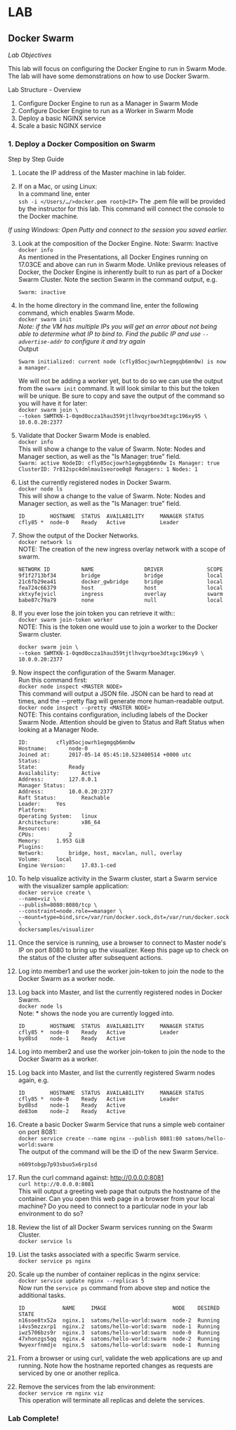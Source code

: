 # LAB
## Docker Swarm
*Lab Objectives* 

This lab will focus on configuring the Docker Engine to run in Swarm Mode. The lab will have some demonstrations on how to use Docker Swarm.   

Lab Structure - Overview
1.	Configure Docker Engine to run as a Manager in Swarm Mode
2.	Configure Docker Engine to run as a Worker in Swarm Mode
3.	Deploy a basic NGINX service
4.	Scale a basic NGINX service
 

### 1. Deploy a Docker Composition on Swarm
Step by Step Guide
1.	Locate the IP address of the Master machine in lab folder.

2.	If on a Mac, or using Linux:  
In a command line, enter  
`ssh -i </Users/…/>docker.pem root@<IP>`
The .pem file will be provided by the instructor for this lab. This command will connect the console to the Docker machine.  

*If using Windows: Open Putty and connect to the session you saved earlier.*
 

3.	Look at the composition of the Docker Engine. Note: Swarm: Inactive  
`docker info`  
As mentioned in the Presentations, all Docker Engines running on 17.03CE and above can run in Swarm Mode. Unlike previous releases of Docker, the Docker Engine is inherently built to run as part of a Docker Swarm Cluster. Note the section Swarm in the command output, e.g. 
    ```
    Swarm: inactive
    ```

4.	In the home directory in the command line, enter the following command, which enables Swarm Mode.   
`docker swarm init`  
    *Note: if the VM has multiple IPs you will get an error about not being able to determine what IP to bind to. Find the public IP and use `--advertise-addr` to configure it and try again*  
    Output  
    ```
    Swarm initialized: current node (cfly85ocjowrh1egmgqb6mn0w) is now a manager.
    ```
    We will not be adding a worker yet, but to do so we can use the output from the `swarm init` command. It will look similar to this but the token will be unique. Be sure to copy and save the output of the command so you will have it for later:  
    `docker swarm join \`  
    `--token SWMTKN-1-0qmd0ocza1hau359tjtlhvqyrboe3dtxgc196xy95 \`  
    `10.0.0.20:2377`  

  5.	Validate that Docker Swarm Mode is enabled.  
`docker info`  
This will show a change to the value of Swarm. Note: Nodes and Manager section, as well as the "Is Manager: true" field.  
    ```
    Swarm: active
    NodeID: cfly85ocjowrh1egmgqb6mn0w
    Is Manager: true
    ClusterID: 7r812spc4dmlmau1seoroe0q8
    Managers: 1
    Nodes: 1
    ```

6.	List the currently registered nodes in Docker Swarm.  
`docker node ls`  
This will show a change to the value of Swarm. Note: Nodes and Manager section, as well as the "Is Manager: true" field.  
    ```
    ID        HOSTNAME  STATUS  AVAILABILITY     MANAGER STATUS
    cfly85 *  node-0    Ready   Active           Leader 
    ```

7.	Show the output of the Docker Networks.  
`docker network ls`  
NOTE: The creation of the new ingress overlay network with a scope of swarm.  
    ```
    NETWORK ID          NAME                DRIVER              SCOPE
    9f1f2713bf34        bridge              bridge              local
    21c6fb29ea41        docker_gwbridge     bridge              local
    fea724c66379        host                host                local
    xktxyfejvicl        ingress             overlay             swarm
    babe87c79a79        none                null                local
    ```

8.  If you ever lose the join token you can retrieve it with::  
`docker swarm join-token worker`  
NOTE: This is the token one would use to join a worker to the Docker Swarm cluster.   

    `docker swarm join \`  
    `--token SWMTKN-1-0qmd0ocza1hau359tjtlhvqyrboe3dtxgc196xy9 \`  
    `10.0.0.20:2377`  

9.	Now inspect the configuration of the  Swarm Manager.  
Run this command first:  
`docker node inspect <MASTER NODE>`  
This command will output a JSON file. JSON can be hard to read at times, and the --pretty flag will generate more human-readable output.  
`docker node inspect --pretty <MASTER NODE>`  
NOTE: This contains configuration, including labels of the Docker Swarm Node. Attention should be given to Status and Raft Status when looking at a Manager Node. 
    ```
    ID:			cfly85ocjowrh1egmgqb6mn0w
    Hostname:		node-0
    Joined at:		2017-05-14 05:45:10.523400514 +0000 utc
    Status:
    State:			Ready
    Availability:		Active
    Address:		127.0.0.1
    Manager Status:
    Address:		10.0.0.20:2377
    Raft Status:		Reachable
    Leader:		Yes
    Platform:
    Operating System:	linux
    Architecture:		x86_64
    Resources:
    CPUs:			2
    Memory:		1.953 GiB
    Plugins:
    Network:		bridge, host, macvlan, null, overlay
    Volume:		local
    Engine Version:		17.03.1-ced
    ```

10.	To help visualize activity in the Swarm cluster, start a Swarm service with the visualizer sample application:  
`docker service create \`  
  `--name=viz \`  
  `--publish=8080:8080/tcp \`  
  `--constraint=node.role==manager \`  
  `--mount=type=bind,src=/var/run/docker.sock,dst=/var/run/docker.sock \`  
  `dockersamples/visualizer`

11.	Once the service is running, use a browser to connect to Master node's IP on port 8080 to bring up the visualizer. Keep this page up to check on the status of the cluster after subsequent actions.

12.	Log into member1 and use the worker join-token to join the node to the Docker Swarm as a worker node.

13.	Log back into Master, and list the currently registered nodes in Docker Swarm.  
`docker node ls`  
Note: * shows the node you are currently logged into.   
    ```
    ID        HOSTNAME  STATUS  AVAILABILITY     MANAGER STATUS
    cfly85 *  node-0    Ready   Active           Leader 
    byd8sd    node-1    Ready   Active
    ```

14.	Log into member2 and use the worker join-token to join the node to the Docker Swarm as a worker.

15.	Log back into Master, and list the currently registered Swarm nodes again, e.g.
    ```
    ID        HOSTNAME  STATUS  AVAILABILITY     MANAGER STATUS
    cfly85 *  node-0    Ready   Active           Leader 
    byd8sd    node-1    Ready   Active
    de83om    node-2    Ready   Active
    ```

16.	Create a basic Docker Swarm Service that runs a simple web container on port 8081:  
`docker service create --name nginx --publish 8081:80 satoms/hello-world:swarm`  
The output of the command will be the ID of the new Swarm Service.
    ```
    n609tobgp7p93sbuo5x6rp1sd
    ```

17.	Run the curl command against: http://0.0.0.0:8081  
`curl http://0.0.0.0:8081`    
This will output a greeting web page that outputs the hostname of the container. Can you open this web page in a browser from your local machine? Do you need to connect to a particular node in your lab environment to do so?

18.	Review the list of all Docker Swarm services running on the Swarm Cluster.   
`docker service ls`

19.	List the tasks associated with a specific Swarm service.  
`docker service ps nginx`

20.	Scale up the number of container replicas in the nginx service:  
`docker service update nginx --replicas 5`  
Now run the `service ps` command from above step and notice the additional tasks. 
    ```
    ID            NAME     IMAGE                     NODE    DESIRED STATE  
    n16soe8tx52a  nginx.1  satoms/hello-world:swarm  node-2  Running 
    i4vs5mzzxrp1  nginx.2  satoms/hello-world:swarm  node-1  Running 
    iwz5706bzs9r  nginx.3  satoms/hello-world:swarm  node-0  Running 
    47xhonzgs5qq  nginx.4  satoms/hello-world:swarm  node-2  Running 
    9wyexrfnmdje  nginx.5  satoms/hello-world:swarm  node-1  Running 
    ```

21.	From a browser or using curl, validate the web applications are up and running. Note how the hostname reported changes as requests are serviced by one or another replica. 

22.	Remove the services from the lab environment:  
`docker service rm nginx viz`  
This operation will terminate all replicas and delete the services. 

### Lab Complete!

<!-- 
LastTested: 2018-09-28
OS: Ubuntu 18.04
DockerVersion: 18.06.1-ce, build e68fc7a
-->

